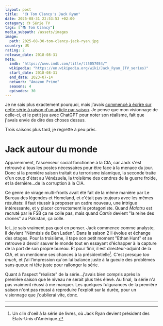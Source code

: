 ```yaml
---
layout: post
title:  "📺 Tom Clancy's Jack Ryan"
date: 2025-08-31 22:53:53 +02:00
category: 📺 Série TV
tags: ["📚 Tom Clancy"]
media_subpath: /assets/images
image:
  path: 2025-08-30-tom-clancy-jack-ryan.jpg
country: US
rating: 2
release_date: 2018-08-31
meta:
  imdb: "https://www.imdb.com/title/tt5057054/"
  wikipedia: "https://en.wikipedia.org/wiki/Jack_Ryan_(TV_series)"
  start_date: 2018-08-31
  end_date: 2023-07-14
  network: "Amazon Prime"
  seasons: 4
  episodes: 30
---
```


Je ne sais plus exactement pourquoi, mais j'avais [commencé à écrire sur cette série à raison d'un article par saison](/posts/tom-clancy-jack-ryan-s1/). Je pense que mon visionnage de celle-ci, et le petit jeu avec ChatGPT pour noter son réalisme, fait que j'avais envie de dire des choses dessus.

Trois saisons plus tard, je regrette à peu près.

# Jack autour du monde

Apparemment, l'ascenseur social fonctionne à la CIA, car Jack s'est retrouvé à tous les postes nécessaires pour être face à la menace du jour. Donc si la première saison traitait du terrorisme islamique, la seconde traite d'un coup d'état au Vénézuela, la troisième des cendres de la guerre froide, et la dernière...de la corruption à la CIA.

Ce genre de virage multi-fronts avait été fait de la même manière par <wiki>Le Bureau des légendes</wiki> et <wiki page="Homeland (série télévisée)">Homeland</wiki>, et c'était pas toujours avec les mêmes résultats: il faut réussir à proposer un cadre nouveau, une intrigue intéressante, et y placer correctement le protagoniste. Quand _Malotru_ est recruté par le FSB ça ne colle pas, mais quand _Carrie_ devient "la reine des drones" au Pakistan, ça colle.

Ici...je sais vraiment pas quoi en penser. Jack commence comme analyste, il devient "Némésis de Ben Laden". Dans la saison 2 il évolue et échange des otages. Pour la troisième, il tape son petit moment "Ethan Hunt" et se retrouve à devoir sauver le monde tout en essayant d'échapper à la capture de la part de son propre bureau. Et pour finir, il est directeur-adjoint de la CIA, et on mentionne ses chances à la présidentielle[^1]. C'est presque _too much_, et j'ai l'impression qu'on lui balance juste à la gueule des problèmes sans queue ni tête juste pour rallonger la série.

Quant à l'aspect "réaliste" de la série...j'avais bien compris après la première saison que le niveau ne serait plus très élevé. Au final, la série n'a pas vraiment réussi à me marquer. Les quelques fulgurances de la première saison n'ont pas réussi à reproduire l'exploit sur la durée, pour un visionnage que j'oublierai vite, donc.


***
[^1]: Un clin d'oeil à la série de livres, où Jack Ryan devient président des États-Unis d'Amérique.